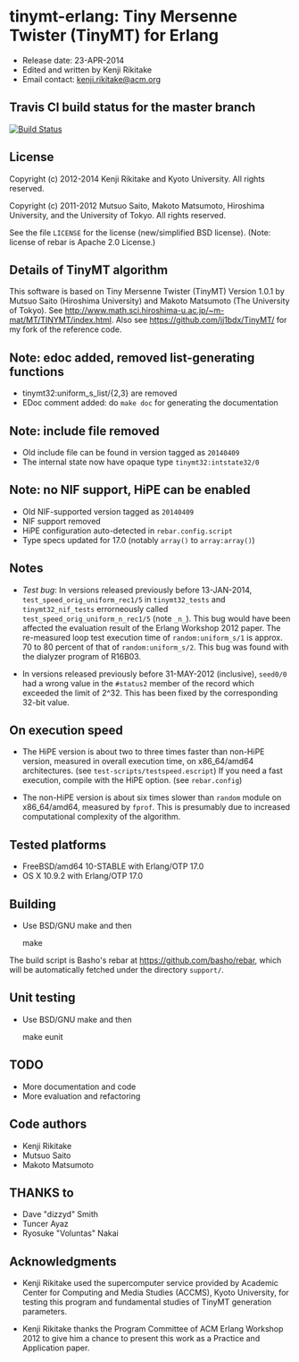 # tinymt-erlang: Tiny Mersenne Twister (TinyMT) for Erlang

* Release date: 23-APR-2014
* Edited and written by Kenji Rikitake
* Email contact: <kenji.rikitake@acm.org>

## Travis CI build status for the master branch

[![Build Status](https://travis-ci.org/jj1bdx/tinymt-erlang.svg?branch=master)](https://travis-ci.org/jj1bdx/tinymt-erlang)

## License

Copyright (c) 2012-2014 Kenji Rikitake and Kyoto University.
All rights reserved.

Copyright (c) 2011-2012 Mutsuo Saito, Makoto Matsumoto, Hiroshima
University, and the University of Tokyo. All rights reserved.

See the file `LICENSE` for the license (new/simplified BSD license). (Note:
license of rebar is Apache 2.0 License.)

## Details of TinyMT algorithm

This software is based on
Tiny Mersenne Twister (TinyMT) Version 1.0.1
by Mutsuo Saito (Hiroshima University) and Makoto Matsumoto (The University of Tokyo).
See <http://www.math.sci.hiroshima-u.ac.jp/~m-mat/MT/TINYMT/index.html>.
Also see <https://github.com/jj1bdx/TinyMT/> for my fork of the reference code.

## Note: edoc added, removed list-generating functions

* tinymt32:uniform_s_list/{2,3} are removed
* EDoc comment added: do `make doc` for generating the documentation

## Note: include file removed

* Old include file can be found in version tagged as `20140409`
* The internal state now have opaque type `tinymt32:intstate32/0`

## Note: no NIF support, HiPE can be enabled

* Old NIF-supported version tagged as `20140409`
* NIF support removed
* HiPE configuration auto-detected in `rebar.config.script`
* Type specs updated for 17.0 (notably `array()` to `array:array()`)

## Notes

* *Test bug*: In versions released previously before 13-JAN-2014,
  `test_speed_orig_uniform_rec1/5` in `tinymt32_tests` and `tinymt32_nif_tests`
  errorneously called `test_speed_orig_uniform_n_rec1/5` (note `_n_`).
  This bug would have been affected the evaluation result of the Erlang Workshop 2012 paper.
  The re-measured loop test execution time of `random:uniform_s/1` is approx. 70 to 80 percent of
  that of `random:uniform_s/2`.  This bug was found with the dialyzer program of R16B03.

* In versions released previously before 31-MAY-2012 (inclusive),
  `seed0/0` had a wrong value in the `#status2` member of the record
  which exceeded the limit of 2^32.  This has been fixed by the
  corresponding 32-bit value.

## On execution speed

* The HiPE version is about two to three times faster than non-HiPE
  version, measured in overall execution time, on x86\_64/amd64
  architectures. (see `test-scripts/testspeed.escript`) If you need a
  fast execution, compile with the HiPE option. (see `rebar.config`)

* The non-HiPE version is about six times slower than `random` module
  on x86\_64/amd64, measured by `fprof`.  This is presumably due to increased
  computational complexity of the algorithm.

## Tested platforms

* FreeBSD/amd64 10-STABLE with Erlang/OTP 17.0
* OS X 10.9.2 with Erlang/OTP 17.0

## Building 

* Use BSD/GNU make and then

    make

The build script is Basho's rebar at <https://github.com/basho/rebar>,
which will be automatically fetched under the directory `support/`.

## Unit testing

* Use BSD/GNU make and then

    make eunit

## TODO

* More documentation and code
* More evaluation and refactoring

## Code authors

* Kenji Rikitake
* Mutsuo Saito
* Makoto Matsumoto

## THANKS to

* Dave "dizzyd" Smith
* Tuncer Ayaz
* Ryosuke "Voluntas" Nakai

## Acknowledgments

* Kenji Rikitake used the supercomputer service provided by Academic
  Center for Computing and Media Studies (ACCMS), Kyoto University, for
  testing this program and fundamental studies of TinyMT generation
  parameters.

* Kenji Rikitake thanks the Program Committee of ACM Erlang Workshop
  2012 to give him a chance to present this work as a Practice and
  Application paper.
